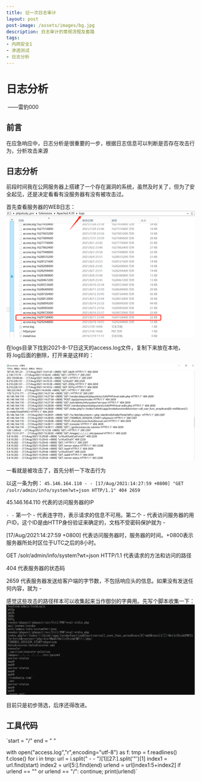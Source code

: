 ```yaml
---
title: 记一次日志审计
layout: post
post-image: /assets/images/bg.jpg
description: 日志审计的常规流程及套路  
tags:
- 内网安全1
- 渗透测试
- 日志分析
---
```


# 日志分析     <!--需要言简意赅-->

​                                                                                                                       ——雷豹000     <!--各自的代号 如我的XF010101-->

## 前言

在应急响应中，日志分析是很重要的一步，根据日志信息可以判断是否存在攻击行为，分析攻击来源    <!--主要是阐述存在的问题，将问题描述清楚，可适当引出解决方案-->

## 日志分析

前段时间我在公网服务器上搭建了一个存在漏洞的系统，虽然及时关了，但为了安全起见，还是决定看看有没服务器有没有被攻击过。

首先查看服务器的WEB日志：![image-20210818101859358](/assets/images/20210820/1629253072.png)

在logs目录下找到2021-8-17日这天的access.log文件，复制下来放在本地，将.log后面的删除，打开来是这样的：

![image-20210818102504177](/assets/images/20210820/1629253499.png)

一看就是被攻击了，首先分析一下攻击行为

以这一条为例：
`45.146.164.110 - - [17/Aug/2021:14:27:59 +0800] "GET /solr/admin/info/system?wt=json HTTP/1.1" 404 2659`

45.146.164.110    代表的访问服务器的IP

 `- -`     第一个 - 代表连字符，表示请求的信息不可用。第二个 - 代表访问服务器的用户ID，这个ID是由HTTP身份验证来确定的，文档不受密码保护就为 -

[17/Aug/2021:14:27:59 +0800]     代表访问服务器时，服务器的时间。+0800表示服务器所处时区位于UTC之后的8小时。

GET /solr/admin/info/system?wt=json HTTP/1.1     代表请求的方法和访问的路径

404      代表服务器的状态码

2659    代表服务器发送给客户端的字节数，不包括响应头的信息。如果没有发送任何内容，就为 -



感觉这些攻击的路径样本可以收集起来当作御剑的字典用。先写个脚本收集一下：![image-20210823092245997](/assets/images/20210820/1629681733.png)

目前只是初步筛选，后序还得改进。

## 工具代码

`start = "/"
end = " "

with open("access.log","r",encoding="utf-8") as f:
	tmp = f.readlines()
	f.close()
for i in tmp:
	url = i.split(" - - ")[1][27:].split('"')[1]
	index1 = url.find(start)
	index2 = url[5:].find(end)
	urlend = url[index1:5+index2]
	if urlend == ""  or urlend == "/":
		continue;
	print(urlend)`
